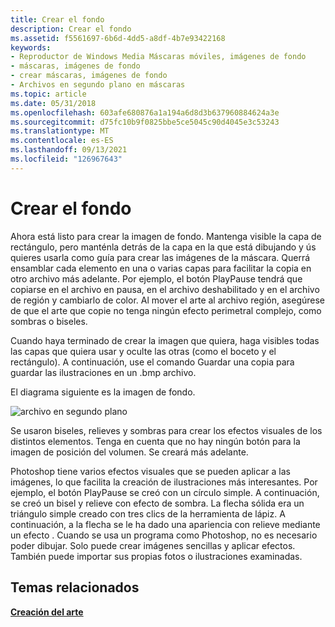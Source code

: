 ```yaml
---
title: Crear el fondo
description: Crear el fondo
ms.assetid: f5561697-6b6d-4dd5-a8df-4b7e93422168
keywords:
- Reproductor de Windows Media Máscaras móviles, imágenes de fondo
- máscaras, imágenes de fondo
- crear máscaras, imágenes de fondo
- Archivos en segundo plano en máscaras
ms.topic: article
ms.date: 05/31/2018
ms.openlocfilehash: 603afe680876a1a194a6d8d3b637960884624a3e
ms.sourcegitcommit: d75fc10b9f0825bbe5ce5045c90d4045e3c53243
ms.translationtype: MT
ms.contentlocale: es-ES
ms.lasthandoff: 09/13/2021
ms.locfileid: "126967643"
---
```

# <a name="creating-the-background"></a>Crear el fondo

Ahora está listo para crear la imagen de fondo. Mantenga visible la capa de rectángulo, pero manténla detrás de la capa en la que está dibujando y ús quieres usarla como guía para crear las imágenes de la máscara. Querrá ensamblar cada elemento en una o varias capas para facilitar la copia en otro archivo más adelante. Por ejemplo, el botón PlayPause tendrá que copiarse en el archivo en pausa, en el archivo deshabilitado y en el archivo de región y cambiarlo de color. Al mover el arte al archivo región, asegúrese de que el arte que copie no tenga ningún efecto perimetral complejo, como sombras o biseles.

Cuando haya terminado de crear la imagen que quiera, haga visibles todas las capas que quiera usar y oculte las otras (como el boceto y el rectángulo). A continuación, use el comando Guardar una copia para guardar las ilustraciones en un .bmp archivo.

El diagrama siguiente es la imagen de fondo.

![archivo en segundo plano](images/ceswmbak.png)

Se usaron biseles, relieves y sombras para crear los efectos visuales de los distintos elementos. Tenga en cuenta que no hay ningún botón para la imagen de posición del volumen. Se creará más adelante.

Photoshop tiene varios efectos visuales que se pueden aplicar a las imágenes, lo que facilita la creación de ilustraciones más interesantes. Por ejemplo, el botón PlayPause se creó con un círculo simple. A continuación, se creó un bisel y relieve con efecto de sombra. La flecha sólida era un triángulo simple creado con tres clics de la herramienta de lápiz. A continuación, a la flecha se le ha dado una apariencia con relieve mediante un efecto . Cuando se usa un programa como Photoshop, no es necesario poder dibujar. Solo puede crear imágenes sencillas y aplicar efectos. También puede importar sus propias fotos o ilustraciones examinadas.

## <a name="related-topics"></a>Temas relacionados

<dl> <dt>

[**Creación del arte**](creating-the-art.md)
</dt> </dl>

 

 




